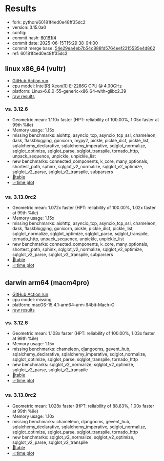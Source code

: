 # Results

- fork: python/60181f4ed0e48ff35dc2
- version: 3.15.0a0
- config: 
- commit hash: [60181f4](https://github.com/python/cpython/commit/60181f4)
- commit date: 2025-06-15T15:29:38-04:00
- commit merge base: [54e29ea4eb7b54c888fd5764eef2215535e4d862](https://github.com/python/cpython/commit/54e29ea4eb7b54c888fd5764eef2215535e4d862)
- ref: 60181f4ed0e48ff35dc2

## linux x86_64 (vultr)

- [GitHub Action run](https://github.com/facebookexperimental/free-threading-benchmarking/actions/runs/15669053374)
- cpu model: Intel(R) Xeon(R) E-2286G CPU @ 4.00GHz
- platform: Linux-6.8.0-55-generic-x86_64-with-glibc2.39
- [raw results](bm-20250615-vultr-x86_64-python-60181f4ed0e48ff35dc2-3.15.0a0-60181f4.json)

### vs. 3.12.6

- Geometric mean: 1.110x faster (HPT: reliability of 100.00%, 1.05x faster at 99th %ile)
- Memory usage: 1.15x
- missing benchmarks: aiohttp, asyncio_tcp, asyncio_tcp_ssl, chameleon, dask, flaskblogging, gunicorn, mypy2, pickle, pickle_dict, pickle_list, sqlalchemy_declarative, sqlalchemy_imperative, sqlglot_normalize, sqlglot_optimize, sqlglot_parse, sqlglot_transpile, tornado_http, unpack_sequence, unpickle, unpickle_list
- new benchmarks: connected_components, k_core, many_optionals, shortest_path, sphinx, sqlglot_v2_normalize, sqlglot_v2_optimize, sqlglot_v2_parse, sqlglot_v2_transpile, subparsers
- [📄table](bm-20250615-vultr-x86_64-python-60181f4ed0e48ff35dc2-3.15.0a0-60181f4-vs-3.12.6.md)
- [📈time plot](bm-20250615-vultr-x86_64-python-60181f4ed0e48ff35dc2-3.15.0a0-60181f4-vs-3.12.6.svg)

### vs. 3.13.0rc2

- Geometric mean: 1.072x faster (HPT: reliability of 100.00%, 1.02x faster at 99th %ile)
- Memory usage: 1.15x
- missing benchmarks: aiohttp, asyncio_tcp, asyncio_tcp_ssl, chameleon, dask, flaskblogging, gunicorn, pickle, pickle_dict, pickle_list, sqlglot_normalize, sqlglot_optimize, sqlglot_parse, sqlglot_transpile, tornado_http, unpack_sequence, unpickle, unpickle_list
- new benchmarks: connected_components, k_core, many_optionals, shortest_path, sphinx, sqlglot_v2_normalize, sqlglot_v2_optimize, sqlglot_v2_parse, sqlglot_v2_transpile, subparsers
- [📄table](bm-20250615-vultr-x86_64-python-60181f4ed0e48ff35dc2-3.15.0a0-60181f4-vs-3.13.0rc2.md)
- [📈time plot](bm-20250615-vultr-x86_64-python-60181f4ed0e48ff35dc2-3.15.0a0-60181f4-vs-3.13.0rc2.svg)

## darwin arm64 (macm4pro)

- [GitHub Action run](https://github.com/facebookexperimental/free-threading-benchmarking/actions/runs/15669053374)
- cpu model: missing
- platform: macOS-15.4.1-arm64-arm-64bit-Mach-O
- [raw results](bm-20250615-macm4pro-arm64-python-60181f4ed0e48ff35dc2-3.15.0a0-60181f4.json)

### vs. 3.12.6

- Geometric mean: 1.108x faster (HPT: reliability of 100.00%, 1.03x faster at 99th %ile)
- Memory usage: 1.15x
- missing benchmarks: chameleon, djangocms, gevent_hub, sqlalchemy_declarative, sqlalchemy_imperative, sqlglot_normalize, sqlglot_optimize, sqlglot_parse, sqlglot_transpile, tornado_http
- new benchmarks: sqlglot_v2_normalize, sqlglot_v2_optimize, sqlglot_v2_parse, sqlglot_v2_transpile
- [📄table](bm-20250615-macm4pro-arm64-python-60181f4ed0e48ff35dc2-3.15.0a0-60181f4-vs-3.12.6.md)
- [📈time plot](bm-20250615-macm4pro-arm64-python-60181f4ed0e48ff35dc2-3.15.0a0-60181f4-vs-3.12.6.svg)

### vs. 3.13.0rc2

- Geometric mean: 1.028x faster (HPT: reliability of 88.83%, 1.00x faster at 99th %ile)
- Memory usage: 1.10x
- missing benchmarks: chameleon, djangocms, gevent_hub, sqlalchemy_declarative, sqlalchemy_imperative, sqlglot_normalize, sqlglot_optimize, sqlglot_parse, sqlglot_transpile, tornado_http
- new benchmarks: sqlglot_v2_normalize, sqlglot_v2_optimize, sqlglot_v2_parse, sqlglot_v2_transpile
- [📄table](bm-20250615-macm4pro-arm64-python-60181f4ed0e48ff35dc2-3.15.0a0-60181f4-vs-3.13.0rc2.md)
- [📈time plot](bm-20250615-macm4pro-arm64-python-60181f4ed0e48ff35dc2-3.15.0a0-60181f4-vs-3.13.0rc2.svg)

